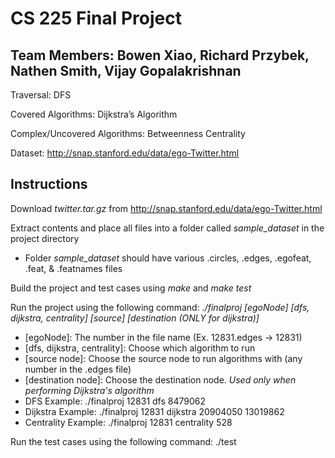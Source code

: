 # CS 225 Final Project
## Team Members: Bowen Xiao, Richard Przybek, Nathen Smith, Vijay Gopalakrishnan
Traversal: DFS

Covered Algorithms: Dijkstra’s Algorithm

Complex/Uncovered Algorithms: Betweenness Centrality

Dataset: http://snap.stanford.edu/data/ego-Twitter.html 

## Instructions
Download _twitter.tar.gz_ from http://snap.stanford.edu/data/ego-Twitter.html

Extract contents and place all files into a folder called _sample_dataset_ in the project directory
* Folder _sample_dataset_ should have various .circles, .edges, .egofeat, .feat, & .featnames files

Build the project and test cases using _make_ and _make test_

Run the project using the following command: _./finalproj [egoNode] [dfs, dijkstra, centrality] [source] [destination (ONLY for dijkstra)]_
* [egoNode]: The number in the file name (Ex. 12831.edges -> 12831)
* [dfs, dijkstra, centrality]: Choose which algorithm to run
* [source node]: Choose the source node to run algorithms with (any number in the .edges file)
* [destination node]: Choose the destination node. _Used only when performing Dijkstra's algorithm_
* DFS Example: ./finalproj 12831 dfs 8479062
* Dijkstra Example: ./finalproj 12831 dijkstra 20904050 13019862
* Centrality Example: ./finalproj 12831 centrality 528 

Run the test cases using the following command: ./test
